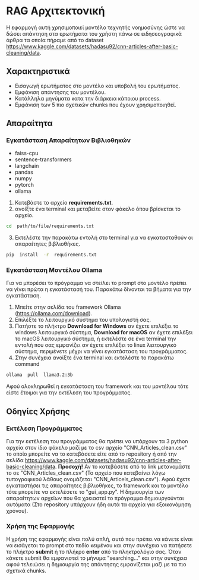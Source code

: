 # RAG Αρχιτεκτονική
Η εφαρμογή αυτή χρησιμοποιεί μοντέλο τεχνητής νοημοσύνης ώστε να δώσει απάντηση στα ερωτήματα του χρήστη πάνω σε ειδησεογραφικά άρθρα τα οποία πήραμε από το dataset https://www.kaggle.com/datasets/hadasu92/cnn-articles-after-basic-cleaning/data.

## Χαρακτηριστικά
* Εισαγωγή ερωτήματος στο μοντέλο και υποβολή του ερωτήματος.
* Εμφάνιση απάντησης του μοντέλου.
* Κατάλληλα μηνύματα κατα την διάρκεια κάποιου process.
* Εμφάνιση των 5 πιο σχετικών chunks που έχουν χρησιμοποιηθεί.

## Απαραίτητα

### Εγκατάσταση Απαραίτητων Βιβλιοθηκών
* faiss-cpu
* sentence-transformers
* langchain
* pandas
* numpy
* pytorch
* ollama

1) Κατεβάστε το αρχείο **requirements.txt**.
2) ανοίξτε ένα terminal και μεταβείτε στον φάκελο όπου βρίσκεται το αρχείο.
```bash
cd  path/to/file/requirements.txt
```
3) Εκτελέστε την παρακάτω εντολή στο terminal για να εγκατασταθούν οι απαραίτητες βιβλιοθήκες.
```bash
pip  install  -r  requirements.txt
```

### Εγκατάσταση Μοντέλου Ollama
Για να μπορέσει το πρόγραμμα να στείλει το prompt στο μοντέλο πρέπει να γίνει πρώτα η εγκατάστασή του. Παρακάτω δίνονται τα βήματα για την εγκατάσταση.

1) Μπείτε στην σελίδα του framework Ollama (https://ollama.com/download).
2) Επιλέξτε το λειτουργικό σύστημα του υπολογιστή σας.
3) Πατήστε το πλήκτρο **Download for Windows** αν έχετε επιλέξει το windows λειτουργικό σύστημα, **Download for macOS** αν έχετε επιλέξει το macOS λειτουργικό σύστημα, ή εκτελέστε σε ένα terminal την εντολή που σας εμφανίζει αν έχετε επιλέξει το linux λειτουργικό σύστημα, περιμένετε μέχρι να γίνει εγκατάσταση του προγράμματος.
4) Στην συνέχεια ανοίξτε ένα terminal και εκτελέστε το παρακάτω command
```bash
ollama  pull  llama3.2:3b
```
Αφού ολοκληρωθεί η εγκατάσταση του framework και του μοντέλου τότε είστε έτοιμοι για την εκτέλεση του προγράμματος.

## Οδηγίες Χρήσης

### Εκτέλεση Προγράμματος
Για την εκτέλεση του προγράμματος θα πρέπει να υπάρχουν τα 3 python αρχεία στον ίδιο φάκελο μαζί με το csv αρχείο "CNN_Articles_clean.csv" το οποίο μπορείτε να το κατεβάσετε είτε από το repository ή από την σελίδα https://www.kaggle.com/datasets/hadasu92/cnn-articles-after-basic-cleaning/data. **Προσοχή!** Αν το κατεβάσετε από το link μετανομάστε το σε "CNN_Articles_clean.csv" (Το αρχείο που κατεβαίνει λόγω τυπογραφικού λάθους ονομάζεται "CNN_Articels_clean.csv"). Αφού έχετε εγκαταστήσει τις απαραίτητες βιβλιοθήκες, το framework και το μοντέλο τότε μπορείτε να εκτελέσετε το "gui_app.py". Η δημιουργία των απαραίτητων αρχείων που θα χρειαστεί το πρόγραμμα δημιουργούνται αυτόματα (Στο repository υπάρχουν ήδη αυτά τα αρχεία για εξοικονόμηση χρόνου).

### Χρήση της Εφαρμογής
Η χρήση της εφαρμογής είναι πολύ απλή, αυτό που πρέπει να κάνετε είναι να εισάγεται το prompt στο πεδίο κειμένου και στην συνέχεια να πατήσετε το πλήκτρο **submit** ή το πλήκρο **enter** από το πληκτρολόγιο σας. Όταν κάνετε submit θα εμφανιστεί το μήνυμα "searching..." και στην συνέχεια αφού τελειώσει η δημιουργία της απάντησης εμφανίζεται μαζί με τα πιο σχετικά chunks.
